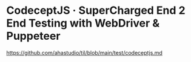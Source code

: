 # CodeceptJS · SuperCharged End 2 End Testing with WebDriver & Puppeteer

<https://github.com/ahastudio/til/blob/main/test/codeceptjs.md>
